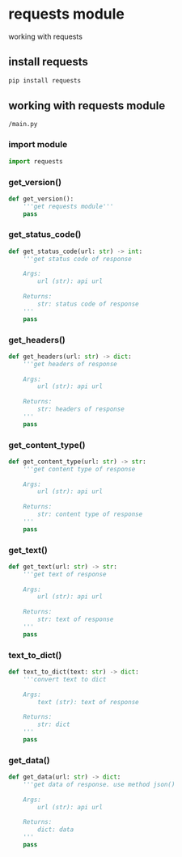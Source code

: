 # requests module

working with requests

## install requests
```bash
pip install requests
```

## working with requests module

`/main.py`

### import module
```python
import requests
```

### get_version()
```python
def get_version():
    '''get requests module'''
    pass
```

### get_status_code()
```python
def get_status_code(url: str) -> int:
    '''get status code of response
    
    Args:
        url (str): api url
    
    Returns:
        str: status code of response
    '''
    pass
```

### get_headers()
```python
def get_headers(url: str) -> dict:
    '''get headers of response
    
    Args:
        url (str): api url
    
    Returns:
        str: headers of response
    '''
    pass
```

### get_content_type()
```python
def get_content_type(url: str) -> str:
    '''get content type of response
    
    Args:
        url (str): api url
    
    Returns:
        str: content type of response
    '''
    pass
```

### get_text()
```python
def get_text(url: str) -> str:
    '''get text of response
    
    Args:
        url (str): api url
    
    Returns:
        str: text of response
    '''
    pass
```

### text_to_dict()
```python
def text_to_dict(text: str) -> dict:
    '''convert text to dict
    
    Args:
        text (str): text of response
    
    Returns:
        str: dict
    '''
    pass
```

### get_data()
```python
def get_data(url: str) -> dict:
    '''get data of response. use method json()
    
    Args:
        url (str): api url
    
    Returns:
        dict: data
    '''
    pass
```